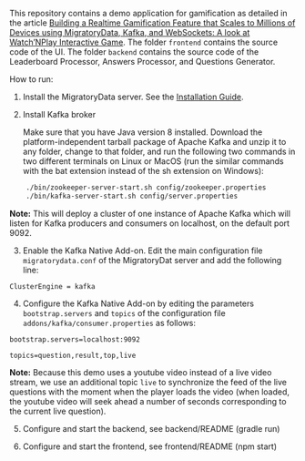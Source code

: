 This repository contains a demo application for gamification as detailed in the article [Building a Realtime Gamification Feature that Scales to Millions of Devices using MigratoryData, Kafka, and WebSockets: A look at Watch’NPlay Interactive Game](https://migratorydata.com/2021/08/30/gamification-millions-devices/). The folder `frontend` contains the source code of the UI. The folder `backend` contains the source code of the Leaderboard Processor, Answers Processor, and Questions Generator.

How to run:

1. Install the MigratoryData server. See the [Installation Guide](https://migratorydata.com/docs/migratorydata/installation/).

2. Install Kafka broker

    Make sure that you have Java version 8 installed. Download the platform-independent tarball package of Apache Kafka and unzip it to any folder, change to that folder, and run the following two commands in two different terminals on Linux or MacOS (run the similar commands with the bat extension instead of the sh extension on Windows):
```bash
    ./bin/zookeeper-server-start.sh config/zookeeper.properties
    ./bin/kafka-server-start.sh config/server.properties
```

**Note:** This will deploy a cluster of one instance of Apache Kafka which will listen for Kafka producers and consumers on localhost, on the default port 9092.

3. Enable the Kafka Native Add-on. Edit the main configuration file `migratorydata.conf` of the MigratoryDat server and add the following line:

`ClusterEngine = kafka`

4. Configure the Kafka Native Add-on by editing the parameters `bootstrap.servers` and `topics` of the configuration file `addons/kafka/consumer.properties` as follows:

`bootstrap.servers=localhost:9092`

`topics=question,result,top,live`

**Note:** Because this demo uses a youtube video instead of a live video stream, we use an additional topic `live` to 
synchronize the feed of the live questions with the moment when the player loads the video (when loaded, the youtube video 
will seek ahead a number of seconds corresponding to the current live question).

5. Configure and start the backend, see backend/README (gradle run)

6. Configure and start the frontend, see frontend/README (npm start)
